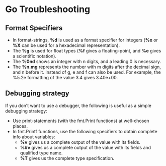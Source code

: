 # Go Troubleshooting

## Format Specifiers
* In format-strings, **%d** is used as a format specifier for integers (**%x** or **%X** can be used for a hexadecimal representation).
* The **%g** is used for float types (**%f** gives a floating-point, and **%e** gives a scientific notation).
* The **%0nd** shows an integer with n digits, and a leading 0 is necessary.
* The **%n.mg** represents the number with m digits after the decimal sign, and n before it. Instead of g, e and f can also be used. For example, the %5.2e formatting of the value 3.4 gives 3.40e+00.

## Debugging strategy
If you don’t want to use a debugger, the following is useful as a simple debugging strategy:

* Use print-statements (with the fmt.Print functions) at well-chosen places.
* In fmt.Printf functions, use the following specifiers to obtain complete info about variables:
    * **%v** gives us a complete output of the value with its fields.
    * **%#v** gives us a complete output of the value with its fields and qualified type name.
    * **%T** gives us the complete type specification.